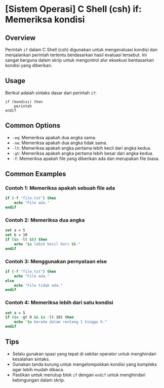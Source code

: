 # [Sistem Operasi] C Shell (csh) if: Memeriksa kondisi

## Overview
Perintah `if` dalam C Shell (csh) digunakan untuk mengevaluasi kondisi dan menjalankan perintah tertentu berdasarkan hasil evaluasi tersebut. Ini sangat berguna dalam skrip untuk mengontrol alur eksekusi berdasarkan kondisi yang diberikan.

## Usage
Berikut adalah sintaks dasar dari perintah `if`:

```
if (kondisi) then
    perintah
endif
```

## Common Options
- `-eq`: Memeriksa apakah dua angka sama.
- `-ne`: Memeriksa apakah dua angka tidak sama.
- `-lt`: Memeriksa apakah angka pertama lebih kecil dari angka kedua.
- `-gt`: Memeriksa apakah angka pertama lebih besar dari angka kedua.
- `-f`: Memeriksa apakah file yang diberikan ada dan merupakan file biasa.

## Common Examples

### Contoh 1: Memeriksa apakah sebuah file ada
```csh
if (-f "file.txt") then
    echo "File ada."
endif
```

### Contoh 2: Memeriksa dua angka
```csh
set a = 5
set b = 10
if ($a -lt $b) then
    echo "$a lebih kecil dari $b."
endif
```

### Contoh 3: Menggunakan pernyataan else
```csh
if (-f "file.txt") then
    echo "File ada."
else
    echo "File tidak ada."
endif
```

### Contoh 4: Memeriksa lebih dari satu kondisi
```csh
set a = 5
if ($a -gt 0 && $a -lt 10) then
    echo "$a berada dalam rentang 1 hingga 9."
endif
```

## Tips
- Selalu gunakan spasi yang tepat di sekitar operator untuk menghindari kesalahan sintaks.
- Gunakan tanda kurung untuk mengelompokkan kondisi yang kompleks agar lebih mudah dibaca.
- Pastikan untuk menutup blok `if` dengan `endif` untuk menghindari kebingungan dalam skrip.